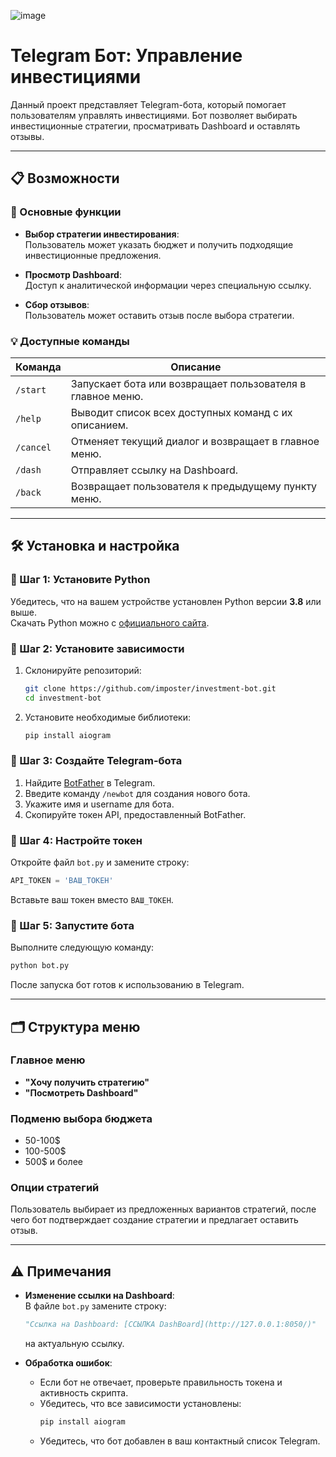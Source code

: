 ![image](https://github.com/user-attachments/assets/01d0aeff-a8bd-4b87-bd1c-1a44386a4a3c)

# Telegram Бот: Управление инвестициями  

Данный проект представляет Telegram-бота, который помогает пользователям управлять инвестициями. Бот позволяет выбирать инвестиционные стратегии, просматривать Dashboard и оставлять отзывы.  

---

## 📋 Возможности  

### 🔑 Основные функции  
- **Выбор стратегии инвестирования**:  
  Пользователь может указать бюджет и получить подходящие инвестиционные предложения.  

- **Просмотр Dashboard**:  
  Доступ к аналитической информации через специальную ссылку.  

- **Сбор отзывов**:  
  Пользователь может оставить отзыв после выбора стратегии.  

### 💡 Доступные команды  
| Команда     | Описание                                                    |  
|-------------|-------------------------------------------------------------|  
| `/start`    | Запускает бота или возвращает пользователя в главное меню.  |  
| `/help`     | Выводит список всех доступных команд с их описанием.        |  
| `/cancel`   | Отменяет текущий диалог и возвращает в главное меню.        |  
| `/dash`     | Отправляет ссылку на Dashboard.                             |  
| `/back`     | Возвращает пользователя к предыдущему пункту меню.          |  

---

## 🛠️ Установка и настройка  

### 🔹 Шаг 1: Установите Python  
Убедитесь, что на вашем устройстве установлен Python версии **3.8** или выше.  
Скачать Python можно с [официального сайта](https://www.python.org/downloads/).  

### 🔹 Шаг 2: Установите зависимости  
1. Склонируйте репозиторий:  
   ```bash
   git clone https://github.com/imposter/investment-bot.git
   cd investment-bot
   ```  
2. Установите необходимые библиотеки:  
   ```bash
   pip install aiogram
   ```  

### 🔹 Шаг 3: Создайте Telegram-бота  
1. Найдите [BotFather](https://t.me/botfather) в Telegram.  
2. Введите команду `/newbot` для создания нового бота.  
3. Укажите имя и username для бота.  
4. Скопируйте токен API, предоставленный BotFather.  

### 🔹 Шаг 4: Настройте токен  
Откройте файл `bot.py` и замените строку:  
```python
API_TOKEN = 'ВАШ_ТОКЕН'
```  
Вставьте ваш токен вместо `ВАШ_ТОКЕН`.  

### 🔹 Шаг 5: Запустите бота  
Выполните следующую команду:  
```bash
python bot.py
```  

После запуска бот готов к использованию в Telegram.  

---

## 🗂️ Структура меню  

### Главное меню  
- **"Хочу получить стратегию"**  
- **"Посмотреть Dashboard"**  

### Подменю выбора бюджета  
- 50-100$  
- 100-500$  
- 500$ и более  

### Опции стратегий  
Пользователь выбирает из предложенных вариантов стратегий, после чего бот подтверждает создание стратегии и предлагает оставить отзыв.  

---

## ⚠️ Примечания  

- **Изменение ссылки на Dashboard**:  
  В файле `bot.py` замените строку:  
  ```python
  "Ссылка на Dashboard: [ССЫЛКА DashBoard](http://127.0.0.1:8050/)"
  ```  
  на актуальную ссылку.  

- **Обработка ошибок**:  
  - Если бот не отвечает, проверьте правильность токена и активность скрипта.  
  - Убедитесь, что все зависимости установлены:  
    ```bash
    pip install aiogram
    ```  
  - Убедитесь, что бот добавлен в ваш контактный список Telegram.  
